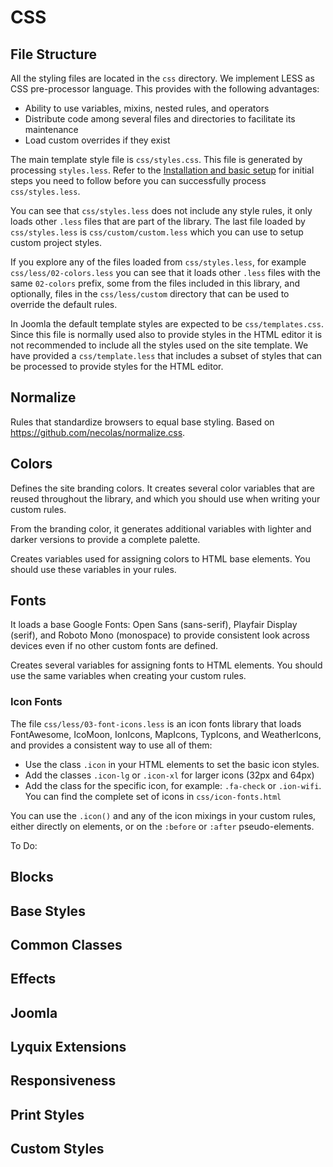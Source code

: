 # CSS

## File Structure

All the styling files are located in the `css` directory. We implement LESS as CSS pre-processor language. This provides with the following advantages:

 * Ability to use variables, mixins, nested rules, and operators
 * Distribute code among several files and directories to facilitate its maintenance
 * Load custom overrides if they exist

The main template style file is `css/styles.css`. This file is generated by processing `styles.less`. Refer to the [Installation and basic setup](https://github.com/Lyquix/tpl_lyquix/blob/master/docs/install.md) for initial steps you need to follow before you can successfully process `css/styles.less`.

You can see that `css/styles.less` does not include any style rules, it only loads other `.less` files that are part of the library. The last file loaded by `css/styles.less` is `css/custom/custom.less` which you can use to setup custom project styles.

If you explore any of the files loaded from `css/styles.less`, for example `css/less/02-colors.less` you can see that it loads other `.less` files with the same `02-colors` prefix, some from the files included in this library, and optionally, files in the `css/less/custom` directory that can be used to override the default rules.

In Joomla the default template styles are expected to be `css/templates.css`. Since this file is normally used also to provide styles in the HTML editor it is not recommended to include all the styles used on the site template. We have provided a `css/template.less` that includes a subset of styles that can be processed to provide styles for the HTML editor.

## Normalize

Rules that standardize browsers to equal base styling. Based on https://github.com/necolas/normalize.css.

## Colors

Defines the site branding colors. It creates several color variables that are reused throughout the library, and which you should use when writing your custom rules.

From the branding color, it generates additional variables with lighter and darker versions to provide a complete palette.

Creates variables used for assigning colors to HTML base elements. You should use these variables in your rules.

## Fonts

It loads a base Google Fonts: Open Sans (sans-serif), Playfair Display (serif), and Roboto Mono (monospace) to provide consistent look across devices even if no other custom fonts are defined.

Creates several variables for assigning fonts to HTML elements. You should use the same variables when creating your custom rules.

### Icon Fonts

The file `css/less/03-font-icons.less` is an icon fonts library that loads FontAwesome, IcoMoon, IonIcons, MapIcons, TypIcons, and WeatherIcons, and provides a consistent way to use all of them:

 * Use the class `.icon` in your HTML elements to set the basic icon styles.
 * Add the classes `.icon-lg` or `.icon-xl` for larger icons (32px and 64px)
 * Add the class for the specific icon, for example: `.fa-check` or `.ion-wifi`. You can find the complete set of icons in `css/icon-fonts.html`

 You can use the `.icon()` and any of the icon mixings in your custom rules, either directly on elements, or on the `:before` or `:after` pseudo-elements. 

To Do:

## Blocks

## Base Styles

## Common Classes

## Effects

## Joomla

## Lyquix Extensions

## Responsiveness

## Print Styles

## Custom Styles